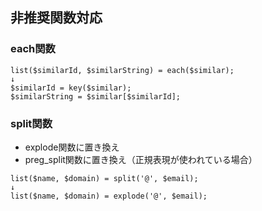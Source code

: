 
## 非推奨関数対応

### each関数

```
list($similarId, $similarString) = each($similar);
↓
$similarId = key($similar);
$similarString = $similar[$similarId];
```

### split関数

- explode関数に置き換え
- preg_split関数に置き換え（正規表現が使われている場合）

```
list($name, $domain) = split('@', $email);
↓
list($name, $domain) = explode('@', $email);
```

